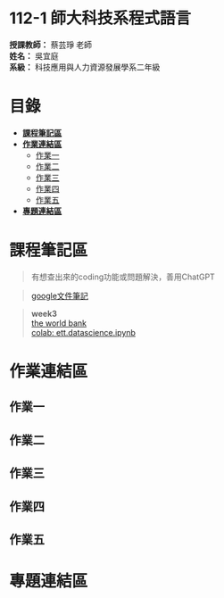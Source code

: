 # **112-1 師大科技系程式語言**  
**授課教師：** 蔡芸琤 老師  
**姓名：** 吳宜庭  
**系級：** 科技應用與人力資源發展學系二年級 
  
# 目錄
* [**課程筆記區**](https://github.com/ett9292/PL#課程筆記區)    
* [**作業連結區**](https://github.com/ett9292/PL#作業連結區)  
  * [作業一](https://github.com/ett9292/PL#作業一)  
  * [作業二](https://github.com/ett9292/PL#作業二)
  * [作業三](https://github.com/ett9292/PL#作業三)
  * [作業四](https://github.com/ett9292/PL#作業四)
  * [作業五](https://github.com/ett9292/PL#作業五)
* [**專題連結區**](https://github.com/ett9292/PL#專題連結區)

# 課程筆記區 
  > 有想查出來的coding功能或問題解決，善用ChatGPT

  > [google文件筆記](https://docs.google.com/document/d/1waQLKYFtAfLIPRl1JR8s3REN9ELs-ezkZIDmjdKaFfA/edit)
  
  > **week3**  
    [the world bank](https://data.worldbank.org/topic/education)  
    [colab: ett.datascience.ipynb](https://colab.research.google.com/drive/1ZJk6U2XXQeEj4MVeH_-MzJXrMZ43Huoc#scrollTo=O0nzGW5_51zh)  
# 作業連結區 
## 作業一
## 作業二
## 作業三
## 作業四
## 作業五
# 專題連結區
